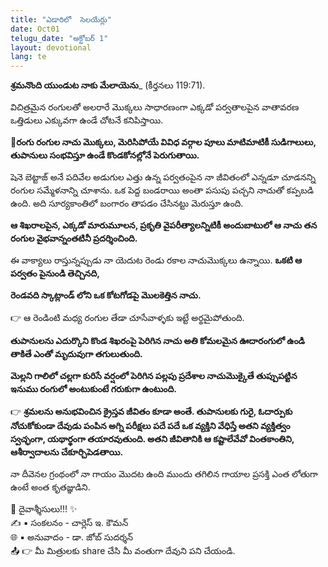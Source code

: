 ```yaml
---
title: "ఎడారిలో  సెలయేర్లు"
date: Oct01
telugu_date: "అక్టోబర్ 1"
layout: devotional
lang: te
---
```



**శ్రమనొంది యుండుట నాకు మేలాయెను**_ (కీర్తనలు 119:71).

విచిత్రమైన రంగులతో అలరారే మొక్కలు సాధారణంగా ఎక్కడో పర్వతాలపైన వాతావరణ ఒత్తిడులు ఎక్కువగా ఉండే చోటనే కనిపిస్తాయి. 

**📖రంగు రంగుల నాచు మొక్కలు, మెరిసిపోయే వివిధ వర్గాల పూలు మాటిమాటికీ సుడిగాలులు, తుపానులు సంభవిస్తూ ఉండే కొండకోనల్లోనే పెరుగుతాయి.**

షెనె బెట్టాజ్ అనే పదివేల అడుగుల ఎత్తు ఉన్న పర్వతంపైన నా జీవితంలో ఎన్నడూ చూడనన్ని రంగుల సమ్మేళనాన్ని చూశాను. ఒక పెద్ద బండరాయి అంతా పసుపు పచ్చని నాచుతో కప్పబడి ఉంది. అది సూర్యకాంతిలో బంగారం తాపడం చేసినట్టు మెరుస్తూ ఉంది.

**ఆ శిఖరాలపైన, ఎక్కడో మారుమూలన, ప్రకృతి వైపరీత్యాలన్నిటికీ అందుబాటులో ఆ నాచు తన రంగుల వైభవాన్నంతటినీ ప్రదర్శించింది.**

 ఈ వాక్యాలు రాస్తున్నప్పుడు నా యెదుట రెండు రకాల నాచుమొక్కలు ఉన్నాయి. **ఒకటి ఆ పర్వతం పైనుండి తెచ్చినది,**

 **రెండవది స్కాట్లాండ్ లోని ఒక కోటగోడపై మొలకెత్తిన నాచు.**

👉 ఆ రెండింటి మధ్య రంగుల తేడా చూసేవాళ్ళకు ఇట్టే అర్థమైపోతుంది.

**తుపానులను ఎదుర్కొని కొండ శిఖరంపై పెరిగిన నాచు అతి కోమలమైన ఊదారంగులో ఉండి తాకితే ఎంతో మృదువుగా తగులుతుంది.**

 **మెల్లని గాలిలో చల్లగా కురిసే వర్షంలో పెరిగిన పల్లపు ప్రదేశాల నాచుమొక్కైతే తుప్పుపట్టిన ఇనుము రంగులో అంటుకుంటే గరుకుగా ఉంటుంది.**

👉 **శ్రమలను అనుభవించిన క్రైస్తవ జీవితం కూడా అంతే. తుపానులకు గురై, ఓదార్పుకు నోచుకోకుండా దేవుడు పంపిన అగ్ని పరీక్షలు పదే పదే ఒక వ్యక్తిని వేధిస్తే అతని వ్యక్తిత్వం స్వచ్ఛంగా, యథార్థంగా తయారవుతుంది. అతని జీవితానికి ఆ కష్టాలేవేవో వింతకాంతిని, ఆశీర్వాదాలను చేకూర్చిపెడతాయి.**

నా దీవెనల గ్రంథంలో నా గాయం మొదట ఉంది ముందు తగిలిన గాయాల ప్రసక్తి ఎంత లోతుగా ఉంటే అంత కృతజ్ఞుడిని.


<div class="blessing">🙏 <span class="bless-text">దైవాశ్శీసులు!!!</span> ✨</div>

<div class="credit">✍️ <span class="credit-text">▪ సంకలనం - చార్లెస్ ఇ. కౌమన్</span></div>
<div class="credit">🌐 <span class="credit-text">▪ అనువాదం - డా. జోబ్ సుదర్శన్</span></div>


<div class="share">📤 👉 <span class="share-text">మీ మిత్రులకు share చేసి మీ వంతుగా దేవుని పని చేయండి.</span></div>

